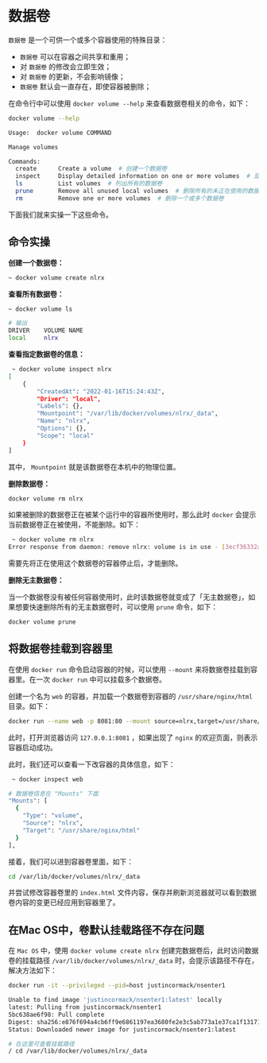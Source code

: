 # 数据卷

`数据卷` 是一个可供一个或多个容器使用的特殊目录：

- `数据卷` 可以在容器之间共享和重用；
- 对 `数据卷` 的修改会立即生效；
- 对 `数据卷` 的更新，不会影响镜像；
- `数据卷` 默认会一直存在，即使容器被删除；

在命令行中可以使用 `docker volume --help` 来查看数据卷相关的命令，如下：

```bash
docker volume --help

Usage:  docker volume COMMAND

Manage volumes

Commands:
  create      Create a volume  # 创建一个数据卷
  inspect     Display detailed information on one or more volumes  # 显示数据卷详情
  ls          List volumes  # 列出所有的数据卷
  prune       Remove all unused local volumes  # 删除所有的未正在使用的数据卷
  rm          Remove one or more volumes  # 删除一个或多个数据卷
```

下面我们就来实操一下这些命令。

## 命令实操

**创建一个数据卷：**

```bash
~ docker volume create nlrx
```

**查看所有数据卷：**

```bash
~ docker volume ls

# 输出
DRIVER    VOLUME NAME
local     nlrx
```

**查看指定数据卷的信息：**

```bash
 ~ docker volume inspect nlrx
[
    {
        "CreatedAt": "2022-01-16T15:24:43Z",
        "Driver": "local",
        "Labels": {},
        "Mountpoint": "/var/lib/docker/volumes/nlrx/_data",
        "Name": "nlrx",
        "Options": {},
        "Scope": "local"
    }
]
```

其中， `Mountpoint` 就是该数据卷在本机中的物理位置。

**删除数据卷：**

```bash
docker volume rm nlrx
```

如果被删除的数据卷正在被某个运行中的容器所使用时，那么此时 `docker` 会提示当前数据卷正在被使用，不能删除。如下：

```bash
 ~ docker volume rm nlrx
Error response from daemon: remove nlrx: volume is in use - [3ecf36332a8cb63b12af5b4ee13491338839b2f27311cdcc1e6c5d5499dd2e26]
```

需要先将正在使用这个数据卷的容器停止后，才能删除。

**删除无主数据卷：**

当一个数据卷没有被任何容器使用时，此时该数据卷就变成了「无主数据卷」，如果想要快速删除所有的无主数据卷时，可以使用 `prune` 命令，如下：

```bash
docker volume prune
```

## 将数据卷挂载到容器里

在使用 `docker run` 命令启动容器的时候，可以使用 `--mount` 来将数据卷挂载到容器里。在一次 `docker run` 中可以挂载多个数据卷。

创建一个名为 `web` 的容器，并加载一个数据卷到容器的 `/usr/share/nginx/html` 目录。如下：

```bash
docker run --name web -p 8081:80 --mount source=nlrx,target=/usr/share/nginx/html -d nginx:alpine
```

此时，打开浏览器访问 `127.0.0.1:8081` ，如果出现了 `nginx` 的欢迎页面，则表示容器启动成功。

此时，我们还可以查看一下改容器的具体信息，如下：

```bash
 ~ docker inspect web

# 数据卷信息在 "Mounts" 下面
"Mounts": [
  {
    "Type": "volume",
    "Source": "nlrx",
    "Target": "/usr/share/nginx/html"
  }
],
```

接着，我们可以进到容器卷里面，如下：

```bash
cd /var/lib/docker/volumes/nlrx/_data
```

并尝试修改容器卷里的 `index.html` 文件内容，保存并刷新浏览器就可以看到数据卷内容的变更已经应用到容器里了。



## 在Mac OS中，卷默认挂载路径不存在问题

在 `Mac OS` 中，使用 `docker volume create nlrx` 创建完数据卷后，此时访问数据卷的挂载路径 `/var/lib/docker/volumes/nlrx/_data` 时，会提示该路径不存在，解决方法如下：

```bash
docker run -it --privileged --pid=host justincormack/nsenter1

Unable to find image 'justincormack/nsenter1:latest' locally
latest: Pulling from justincormack/nsenter1
5bc638ae6f98: Pull complete 
Digest: sha256:e876f694a4cb6ff9e6861197ea3680fe2e3c5ab773a1e37ca1f13171f7f5798e
Status: Downloaded newer image for justincormack/nsenter1:latest

# 在这里可查看挂载路径
/ cd /var/lib/docker/volumes/nlrx/_data
```













